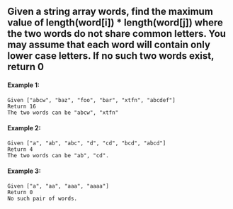 ## Given a string array words, find the maximum value of length(word[i]) \* length(word[j]) where the two words do not share common letters. You may assume that each word will contain only lower case letters. If no such two words exist, return 0

#### Example 1:

```
Given ["abcw", "baz", "foo", "bar", "xtfn", "abcdef"]
Return 16
The two words can be "abcw", "xtfn"
```

#### Example 2:

```
Given ["a", "ab", "abc", "d", "cd", "bcd", "abcd"]
Return 4
The two words can be "ab", "cd".
`````

#### Example 3:

````
Given ["a", "aa", "aaa", "aaaa"]
Return 0
No such pair of words.
````
